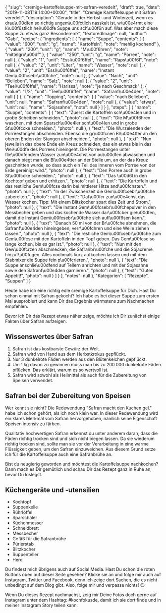 {
    "slug": "cremige-kartoffelsuppe-mit-safran-veredelt",
    "draft": true,
    "date": "2019-11-08T19:14:00+00:00",
    "title": "Cremige Kartoffelsuppe mit Safran veredelt",
    "description": "Gerade in der Herbst- und Winterzeit, wenn es drau\u00dfen so richtig ungem\u00fctlich nasskalt ist, w\u00e4rmt eine k\u00f6stlich hei\u00dfe Suppe uns sch\u00f6n auf. Was aber mach diese Suppe zu etwas ganz Besonderem?",
    "featuredImage": null,
    "author": "Gabi",
    "recipe": {
        "ingredients": [
            {
                "name": "Suppe",
                "contents": [
                    {
                        "value": "600",
                        "unit": "g",
                        "name": "Kartoffeln",
                        "note": "mehlig kochend"
                    },
                    {
                        "value": "200",
                        "unit": "g",
                        "name": "M\u00f6hren",
                        "note": "mittelgro\u00df"
                    },
                    {
                        "value": "250",
                        "unit": "g",
                        "name": "Porree",
                        "note": null
                    },
                    {
                        "value": "1",
                        "unit": "Essl\u00f6ffel",
                        "name": "Raps\u00f6l",
                        "note": null
                    },
                    {
                        "value": "2",
                        "unit": "Liter",
                        "name": "Wasser",
                        "note": null
                    },
                    {
                        "value": "2",
                        "unit": "Essl\u00f6ffel",
                        "name": "Instant Gem\u00fcsebr\u00fche",
                        "note": null
                    },
                    {
                        "value": "Nach",
                        "unit": "Belieben",
                        "name": "Salz",
                        "note": null
                    },
                    {
                        "value": "2",
                        "unit": "Teel\u00f6ffel",
                        "name": "Harissa",
                        "note": "je nach Geschmack"
                    },
                    {
                        "value": "1\/2",
                        "unit": "Teel\u00f6ffel",
                        "name": "Safranf\u00e4den",
                        "note": null
                    }
                ]
            },
            {
                "name": "Topping",
                "contents": [
                    {
                        "value": "nach Belieben",
                        "unit": null,
                        "name": "Safranf\u00e4den",
                        "note": null
                    },
                    {
                        "value": "etwas",
                        "unit": null,
                        "name": "Sojasahne",
                        "note": null
                    }
                ]
            }
        ],
        "steps": [
            {
                "name": "Suppe",
                "contents": [
                    {
                        "text": "Zuerst die Kartoffeln sch\u00e4len und in grobe Scheiben schneiden.",
                        "photo": null
                    },
                    {
                        "text": "Die M\u00f6hren  waschen, mit dem Sparsch\u00e4ler sch\u00e4len und in grobe St\u00fccke schneiden.",
                        "photo": null
                    },
                    {
                        "text": "Die Wurzelenden der Porreestangen abschneiden. Ebenso die gr\u00fcnen Bl\u00e4tter an den oberen Enden der Stangen abschneiden.",
                        "photo": null
                    },
                    {
                        "text": "Nun jeweils in das obere Ende ein Kreuz schneiden, das ein etwas bis in das Wei\u00dfe des Porrees hineingeht. Die Porreestangen unter flie\u00dfendem Wasser zun\u00e4chst von au\u00dfen abwaschen  und danach biegt man die Bl\u00e4tter an der Stelle um, an der das Kreuz geschnitten wurde, so dass auch ein Teil des Inneren vom Porree von der Erde gereinigt wird.",
                        "photo": null
                    },
                    {
                        "text": "Den Porree auch in grobe St\u00fccke schneiden.",
                        "photo": null
                    },
                    {
                        "text": "Das \u00d6l in den Kochtopf geben und erhitzen.",
                        "photo": null
                    },
                    {
                        "text": "Die Kartoffeln und das restliche Gem\u00fcse darin bei mittlerer Hitze and\u00fcnsten.",
                        "photo": null
                    },
                    {
                        "text": "In der Zwischenzeit die Gem\u00fcsebr\u00fche zubereiten.",
                        "photo": null
                    },
                    {
                        "text": "Daf\u00fcr zun\u00e4chst das Wasser kochen. Tipp: Mit einem Blitzkocher spart dies Zeit und Strom.",
                        "photo": null
                    },
                    {
                        "text": "Die Instant Gem\u00fcsebr\u00fchepulver in den Messbecher geben und das kochende Wasser dar\u00fcber gie\u00dfen, damit die Instant Gem\u00fcsebr\u00fche sich aufl\u00f6sen kann.",
                        "photo": null
                    },
                    {
                        "text": "Danach 50 ml von der Br\u00fche abnehmen, die Safranf\u00e4den hineingeben, verr\u00fchren und eine Weile ziehen lassen.",
                        "photo": null
                    },
                    {
                        "text": "Die restliche Gem\u00fcsebr\u00fche zum Gem\u00fcse mit den Kartoffeln in den Topf geben. Das Gem\u00fcse so lange kochen, bis es gar ist.",
                        "photo": null
                    },
                    {
                        "text": "Nun mit den Gew\u00fcrzen abschmecken, die Safranbr\u00fche und die Sojacreme hinzuf\u00fcgen. Alles nochmals kurz aufkochen lassen und mit dem Stabmixer die Suppe fein p\u00fcrieren.",
                        "photo": null
                    },
                    {
                        "text": "Die Suppe anschlie\u00dfend auf Tellern anrichten und mit der Sojasahne sowie den Safranf\u00e4den garnieren.",
                        "photo": null
                    },
                    {
                        "text": "Guten Appetit!",
                        "photo": null
                    }
                ]
            }
        ],
        "notes": null
    },
    "Kategorien": [
        "Rezepte",
        "Suppen"
    ]
}

Heute habe ich eine richtig edle cremige Kartoffelsuppe für Dich. Hast Du schon einmal mit Safran gekocht? Ich habe es bei dieser Suppe zum ersten Mal ausprobiert und kann Dir das Ergebnis wärmstens zum Nachmachen empfehlen.

Bevor ich Dir das Rezept etwas näher zeige, möchte ich Dir zunächst einige Fakten über Safran aufzeigen.

## Wissenswertes über Safran

1. Safran ist das kostbarste Gewürz der Welt.
1. Safran wird von Hand aus dem Herbstkrokus gepflückt.
1. Nur 3 dunkelrote Fäden werden aus den Blütenkelchen gepflückt.
1. Um 1 kg davon zu gewinnen muss man bis zu 200 000 dunkelrote Fäden pflücken. Das erklärt, warum es so wertvoll ist.
1. Safran wird sowohl als Heilmittel als auch für die Zubereitung von Speisen verwendet.

## Safran bei der Zubereitung von Speisen

Wer kennt sie nicht? Die Redewendung "Safran macht den Kuchen gel." habe ich schon gehört, als ich noch klein war. In dieser Redewendung wird ein klares Merkmal vom Safran hervorgehoben, nämlich seine Eigenschaft Speisen intensiv zu färben.

Qualitativ hochwertigen Safran erkennst du unter anderem daran, dass die Fäden richtig trocken sind und sich nicht biegen lassen. Da sie wiederum richtig trocken sind, sollte man sie vor der Verarbeitung in eine warme Flüssigkeit geben, um den Safran einzuweichen. Aus diesem Grund setze ich für die Kartoffelsuppe auch eine Safranbrühe an.

Bist du neugierig geworden und möchtest die Kartoffelsuppe nachkochen? Dann mach es Dir gemütlich und schau Dir das Rezept ganz in Ruhe an, bevor Du loslegst.


## Küchengeräte und -utensilien

- Kochtopf
- Suppenkelle
- Rührlöffel
- Sparschäler
- Küchenmesser
- Schneidbrett
- Messbecher
- Gefäß für die Safranbrühe
- Pürierstab
- Blitzkocher
- Suppenteller
- Herd

Du findest mich übrigens auch auf Social Media. Hast Du schon die roten Buttons oben auf dieser Seite gesehen? Klicke sie an und folge mir auch auf Instagram, Twitter und Facebook, denn ich zeige dort Sachen, die es nicht unbedingt auf dem Blog gibt. Also, folge mir und verpasse nichts! 😉

Wenn Du dieses Rezept nachmachst, zeig mir Deine Fotos doch gerne auf Instagram unter dem Hashtag: #kochfokusde, damit ich sie dort finde und in meiner Instagram Story teilen kann.